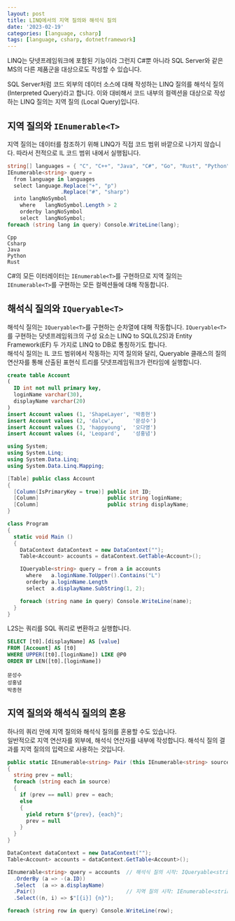 ```yaml
---
layout: post
title: LINQ에서의 지역 질의와 해석식 질의
date: '2023-02-19'
categories: [language, csharp]
tags: [language, csharp, dotnetframework]
---
```


LINQ는 닷넷프레임워크에 포함된 기능이라 그런지 C#뿐 아니라 SQL Server와 같은 MS의 다른 제품군을 대상으로도 작성할 수 있습니다.  

SQL Server처럼 코드 외부의 데이터 소스에 대해 작성하는 LINQ 질의를 해석식 질의 (Interpreted Query)라고 합니다. 이와 대비해서 코드 내부의 컬렉션을 대상으로 작성하는 LINQ 질의는 지역 질의 (Local Query)입니다.

## 지역 질의와 `IEnumerable<T>`
지역 질의는 데이터를 참조하기 위해 LINQ가 직접 코드 범위 바깥으로 나가지 않습니다. 따라서 전적으로 IL 코드 범위 내에서 실행됩니다.

```cs
string[] languages = { "C", "C++", "Java", "C#", "Go", "Rust", "Python" }
IEnumerable<string> query =
  from language in languages
  select language.Replace("+", "p")
                 .Replace("#", "sharp")
  into langNoSymbol
    where   langNoSymbol.Length > 2
    orderby langNoSymbol
    select  langNoSymbol;
foreach (string lang in query) Console.WriteLine(lang);
```

```text
Cpp
Csharp
Java
Python
Rust
```

C#의 모든 이터레이터는 `IEnumerable<T>`를 구현하므로 지역 질의는 `IEnumerable<T>`를 구현하는 모든 컬렉션들에 대해 작동합니다.  

## 해석식 질의와 `IQueryable<T>`
해석식 질의는 `IQueryable<T>`를 구현하는 순차열에 대해 작동합니다. `IQueryable<T>`를 구현하는 닷넷프레임워크의 구성 요소는 LINQ to SQL(L2S)과 Entity Framework(EF) 두 가지로 LINQ to DB로 통칭하기도 합니다.  
해석식 질의는 IL 코드 범위에서 작동하는 지역 질의와 달리, Queryable 클래스의 질의 연산자를 통해 산출된 표현식 트리를 닷넷프레임워크가 런타임에 실행합니다.

```sql
create table Account
(
  ID int not null primary key,
  loginName varchar(30),
  displayName varchar(20)
)
insert Account values (1, 'ShapeLayer', '박종현')
insert Account values (2, 'dalcw',      '문성수')
insert Account values (3, 'happyoung',  '오다영')
insert Account values (4, 'Leopard',    '성홍념')
```

```cs
using System;
using System.Linq;
using System.Data.Linq;
using System.Data.Linq.Mapping;

[Table] public class Account
{
  [Column(IsPrimaryKey = true)] public int ID;
  [Column]                      public string loginName;
  [Column]                      public string displayName;
}

class Program
{
  static void Main ()
  {
    DataContext dataContext = new DataContext("");
    Table<Account> accounts = dataContext.GetTable<Account>();

    IQueryable<string> query = from a in accounts
      where   a.loginName.ToUpper().Contains("L")
      orderby a.loginName.Length
      select  a.displayName.SubString(1, 2);

    foreach (string name in query) Console.WriteLine(name);
  }
}
```

L2S는 쿼리를 SQL 쿼리로 변환하고 실행합니다.  
```sql
SELECT [t0].[displayName] AS [value]
FROM [Account] AS [t0]
WHERE UPPER([t0].[loginName]) LIKE @P0
ORDER BY LEN([t0].[loginName])
```

```text
문성수
성홍념
박종현
```

## 지역 질의와 해석식 질의의 혼용
하나의 쿼리 안에 지역 질의와 해석식 질의를 혼용할 수도 있습니다.  
일반적으로 지역 연산자를 외부에, 해석식 연산자를 내부에 작성합니다. 해석식 질의 결과를 지역 질의의 입력으로 사용하는 것입니다.  

```cs
public static IEnumerable<string> Pair (this IEnumerable<string> source)
{
  string prev = null;
  foreach (string each in source)
  {
    if (prev == null) prev = each;
    else
    {
      yield return $"{prev}, {each}";
      prev = null
    }
  }
}
```

```cs
DataContext dataContext = new DataContext("");
Table<Account> accounts = dataContext.GetTable<Account>();

IEnumerable<string> query = accounts  // 해석식 질의 시작: IQueryable<string>
  .OrderBy (a => -(a.ID))
  .Select  (a => a.displayName)
  .Pair()                             // 지역 질의 시작: IEnumerable<string>
  .Select((n, i) => $"[{i}] {n}");

foreach (string row in query) Console.WriteLine(row);
```

